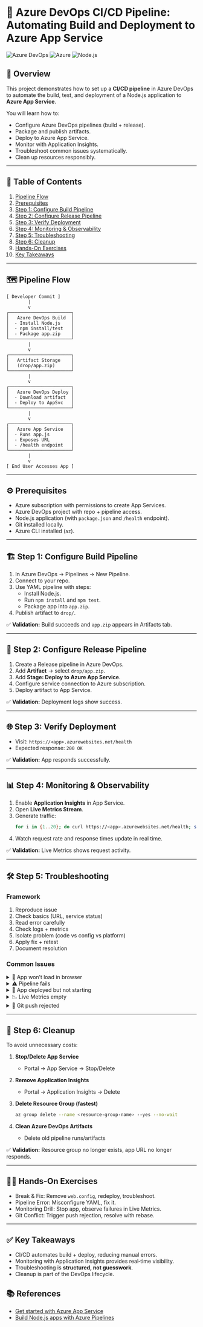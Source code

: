 # 🚀 Azure DevOps CI/CD Pipeline: Automating Build and Deployment to Azure App Service

![Azure DevOps](https://img.shields.io/badge/Azure%20DevOps-CI%2FCD-blue?logo=azuredevops)
![Azure](https://img.shields.io/badge/Azure-App%20Service-0089D6?logo=microsoftazure)
![Node.js](https://img.shields.io/badge/Node.js-Deploy-green?logo=node.js)

## 📖 Overview
This project demonstrates how to set up a **CI/CD pipeline** in Azure DevOps to automate the build, test, and deployment of a Node.js application to **Azure App Service**.  

You will learn how to:
- Configure Azure DevOps pipelines (build + release).
- Package and publish artifacts.
- Deploy to Azure App Service.
- Monitor with Application Insights.
- Troubleshoot common issues systematically.
- Clean up resources responsibly.

---

## 📑 Table of Contents
1. [Pipeline Flow](#-pipeline-flow)
2. [Prerequisites](#%EF%B8%8F-prerequisites)
3. [Step 1: Configure Build Pipeline](#%EF%B8%8F-step-1-configure-build-pipeline)
4. [Step 2: Configure Release Pipeline](#-step-2-configure-release-pipeline)
5. [Step 3: Verify Deployment](#-step-3-verify-deployment)
6. [Step 4: Monitoring & Observability](#-step-4-monitoring--observability)
7. [Step 5: Troubleshooting](#%EF%B8%8F-step-5-troubleshooting)
8. [Step 6: Cleanup](#-step-6-cleanup)
9. [Hands-On Exercises](#-hands-on-exercises)
10. [Key Takeaways](#-key-takeaways)

---

## 🗺️ Pipeline Flow

```
[ Developer Commit ]
        |
        v
┌───────────────────────┐
│   Azure DevOps Build  │
│  - Install Node.js    │
│  - npm install/test   │
│  - Package app.zip    │
└───────────────────────┘
        |
        v
┌───────────────────────┐
│   Artifact Storage    │
│   (drop/app.zip)      │
└───────────────────────┘
        |
        v
┌───────────────────────┐
│   Azure DevOps Deploy │
│  - Download artifact  │
│  - Deploy to AppSvc   │
└───────────────────────┘
        |
        v
┌───────────────────────┐
│   Azure App Service   │
│  - Runs app.js        │
│  - Exposes URL        │
│  - /health endpoint   │
└───────────────────────┘
        |
        v
[ End User Accesses App ]
```

---

## ⚙️ Prerequisites
- Azure subscription with permissions to create App Services.
- Azure DevOps project with repo + pipeline access.
- Node.js application (with `package.json` and `/health` endpoint).
- Git installed locally.
- Azure CLI installed (`az`).

---

## 🏗️ Step 1: Configure Build Pipeline
1. In Azure DevOps → Pipelines → New Pipeline.
2. Connect to your repo.
3. Use YAML pipeline with steps:
   - Install Node.js.
   - Run `npm install` and `npm test`.
   - Package app into `app.zip`.
4. Publish artifact to `drop/`.

✅ **Validation:** Build succeeds and `app.zip` appears in Artifacts tab.

---

## 🚀 Step 2: Configure Release Pipeline
1. Create a Release pipeline in Azure DevOps.
2. Add **Artifact** → select `drop/app.zip`.
3. Add **Stage: Deploy to Azure App Service**.
4. Configure service connection to Azure subscription.
5. Deploy artifact to App Service.

✅ **Validation:** Deployment logs show success.

---

## 🌐 Step 3: Verify Deployment
- Visit: `https://<app>.azurewebsites.net/health`
- Expected response: `200 OK`

✅ **Validation:** App responds successfully.

---

## 📊 Step 4: Monitoring & Observability
1. Enable **Application Insights** in App Service.
2. Open **Live Metrics Stream**.
3. Generate traffic:
   ```bash
   for i in {1..20}; do curl https://<app>.azurewebsites.net/health; sleep 1; done
   ```
4. Watch request rate and response times update in real time.

✅ **Validation:** Live Metrics shows request activity.

---

## 🛠️ Step 5: Troubleshooting

### Framework
1. Reproduce issue  
2. Check basics (URL, service status)  
3. Read error carefully  
4. Check logs + metrics  
5. Isolate problem (code vs config vs platform)  
6. Apply fix + retest  
7. Document resolution  

### Common Issues
<details>
<summary>🚫 App won’t load in browser</summary>

- Service stopped → Start App Service  
- Wrong runtime → Update runtime  
- Missing startup file → Add `web.config` (Windows) or `STARTUP_COMMAND` (Linux)  

</details>

<details>
<summary>⚠️ Pipeline fails</summary>

- Permission denied → First run requires clicking **Permit**  
- Missing service connection → Re‑create connection  
- Build step fails → Check YAML for missing files  

</details>

<details>
<summary>🛑 App deployed but not starting</summary>

- Tail logs:
  ```bash
  az webapp log tail --name <appname> --resource-group <rg>
  ```
- Infra logs only → Missing `web.config`  
- Runtime errors → Fix code/package issues  

</details>

<details>
<summary>📉 Live Metrics empty</summary>

- Generate traffic → curl `/health`  
- Restart App Service  
- Check `APPLICATIONINSIGHTS_CONNECTION_STRING`  

</details>

<details>
<summary>🔄 Git push rejected</summary>

```bash
git pull --rebase origin main
git push origin main
```

</details>

---

## 🧹 Step 6: Cleanup
To avoid unnecessary costs:

1. **Stop/Delete App Service**  
   - Portal → App Service → Stop/Delete  

2. **Remove Application Insights**  
   - Portal → Application Insights → Delete  

3. **Delete Resource Group (fastest)**  
   ```bash
   az group delete --name <resource-group-name> --yes --no-wait
   ```  

4. **Clean Azure DevOps Artifacts**  
   - Delete old pipeline runs/artifacts  

✅ **Validation:** Resource group no longer exists, app URL no longer responds.

---

## 🧑‍💻 Hands-On Exercises
- Break & Fix: Remove `web.config`, redeploy, troubleshoot.  
- Pipeline Error: Misconfigure YAML, fix it.  
- Monitoring Drill: Stop app, observe failures in Live Metrics.  
- Git Conflict: Trigger push rejection, resolve with rebase.  

---

## ✅ Key Takeaways
- CI/CD automates build + deploy, reducing manual errors.  
- Monitoring with Application Insights provides real‑time visibility.  
- Troubleshooting is **structured, not guesswork**.  
- Cleanup is part of the DevOps lifecycle.  

## 📚 References

- [Get started with Azure App Service](https://learn.microsoft.com/en-us/azure/app-service/getting-started)  
- [Build Node.js apps with Azure Pipelines](https://learn.microsoft.com/en-us/azure/devops/pipelines/ecosystems/javascript?view=azure-devops)  
